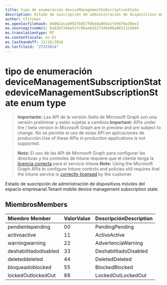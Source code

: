 ```yaml
---
title: tipo de enumeración deviceManagementSubscriptionState
description: Estado de suscripción de administración de dispositivos móviles del espacio empresarial.
author: tfitzmac
ms.openlocfilehash: 840614cad992fb057f8bd4a803a1fe9479a26be3
ms.sourcegitcommit: 6a82bf240a3cfc0baabd227349e08a08311e3d44
ms.translationtype: MT
ms.contentlocale: es-ES
ms.lasthandoff: 12/18/2018
ms.locfileid: "27323614"
---
```

# <a name="devicemanagementsubscriptionstate-enum-type"></a><span data-ttu-id="87988-103">tipo de enumeración deviceManagementSubscriptionState</span><span class="sxs-lookup"><span data-stu-id="87988-103">deviceManagementSubscriptionState enum type</span></span>

> <span data-ttu-id="87988-104">**Importante:** Las API de la versión /beta de Microsoft Graph son una versión preliminar y están sujetas a cambios.</span><span class="sxs-lookup"><span data-stu-id="87988-104">**Important:** APIs under the / beta version in Microsoft Graph are in preview and are subject to change.</span></span> <span data-ttu-id="87988-105">No se permite el uso de estas API en aplicaciones de producción.</span><span class="sxs-lookup"><span data-stu-id="87988-105">Use of these APIs in production applications is not supported.</span></span>

> <span data-ttu-id="87988-106">**Nota:** El uso de las API de Microsoft Graph para configurar las directivas y los controles de Intune requiere que el cliente tenga la [licencia correcta](https://go.microsoft.com/fwlink/?linkid=839381) para el servicio Intune.</span><span class="sxs-lookup"><span data-stu-id="87988-106">**Note:** Using the Microsoft Graph APIs to configure Intune controls and policies still requires that the Intune service is [correctly licensed](https://go.microsoft.com/fwlink/?linkid=839381) by the customer.</span></span>

<span data-ttu-id="87988-107">Estado de suscripción de administración de dispositivos móviles del espacio empresarial.</span><span class="sxs-lookup"><span data-stu-id="87988-107">Tenant mobile device management subscription state.</span></span>
## <a name="members"></a><span data-ttu-id="87988-108">Miembros</span><span class="sxs-lookup"><span data-stu-id="87988-108">Members</span></span>
|<span data-ttu-id="87988-109">Miembro	</span><span class="sxs-lookup"><span data-stu-id="87988-109">Member</span></span>|<span data-ttu-id="87988-110">Valor</span><span class="sxs-lookup"><span data-stu-id="87988-110">Value</span></span>|<span data-ttu-id="87988-111">Descripción</span><span class="sxs-lookup"><span data-stu-id="87988-111">Description</span></span>|
|:---|:---|:---|
|<span data-ttu-id="87988-112">pendiente</span><span class="sxs-lookup"><span data-stu-id="87988-112">pending</span></span>|<span data-ttu-id="87988-113">0</span><span class="sxs-lookup"><span data-stu-id="87988-113">0</span></span>|<span data-ttu-id="87988-114">Pending</span><span class="sxs-lookup"><span data-stu-id="87988-114">Pending</span></span>|
|<span data-ttu-id="87988-115">activo</span><span class="sxs-lookup"><span data-stu-id="87988-115">active</span></span>|<span data-ttu-id="87988-116">1</span><span class="sxs-lookup"><span data-stu-id="87988-116">1</span></span>|<span data-ttu-id="87988-117">Activo</span><span class="sxs-lookup"><span data-stu-id="87988-117">Active</span></span>|
|<span data-ttu-id="87988-118">warning</span><span class="sxs-lookup"><span data-stu-id="87988-118">warning</span></span>|<span data-ttu-id="87988-119">2</span><span class="sxs-lookup"><span data-stu-id="87988-119">2</span></span>|<span data-ttu-id="87988-120">Advertencia</span><span class="sxs-lookup"><span data-stu-id="87988-120">Warning</span></span>|
|<span data-ttu-id="87988-121">deshabilitado</span><span class="sxs-lookup"><span data-stu-id="87988-121">disabled</span></span>|<span data-ttu-id="87988-122">3</span><span class="sxs-lookup"><span data-stu-id="87988-122">3</span></span>|<span data-ttu-id="87988-123">Deshabilitado</span><span class="sxs-lookup"><span data-stu-id="87988-123">Disabled</span></span>|
|<span data-ttu-id="87988-124">deleted</span><span class="sxs-lookup"><span data-stu-id="87988-124">deleted</span></span>|<span data-ttu-id="87988-125">4</span><span class="sxs-lookup"><span data-stu-id="87988-125">4</span></span>|<span data-ttu-id="87988-126">Deleted</span><span class="sxs-lookup"><span data-stu-id="87988-126">Deleted</span></span>|
|<span data-ttu-id="87988-127">bloqueado</span><span class="sxs-lookup"><span data-stu-id="87988-127">blocked</span></span>|<span data-ttu-id="87988-128">5</span><span class="sxs-lookup"><span data-stu-id="87988-128">5</span></span>|<span data-ttu-id="87988-129">Blocked</span><span class="sxs-lookup"><span data-stu-id="87988-129">Blocked</span></span>|
|<span data-ttu-id="87988-130">lockedOut</span><span class="sxs-lookup"><span data-stu-id="87988-130">lockedOut</span></span>|<span data-ttu-id="87988-131">8</span><span class="sxs-lookup"><span data-stu-id="87988-131">8</span></span>|<span data-ttu-id="87988-132">LockedOut</span><span class="sxs-lookup"><span data-stu-id="87988-132">LockedOut</span></span>|





